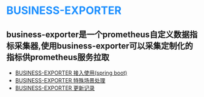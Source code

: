 # <font color="#1E90FF">BUSINESS-EXPORTER</font>
## business-exporter是一个prometheus自定义数据指标采集器,使用business-exporter可以采集定制化的指标供prometheus服务拉取

* [BUSINESS-EXPORTER 接入使用(spring boot)](document/quickStart.md)
* [BUSINESS-EXPORTER 特殊场景处理](document/special.md)
* [BUSINESS-EXPORTER 更新记录](document/changlog.md)


